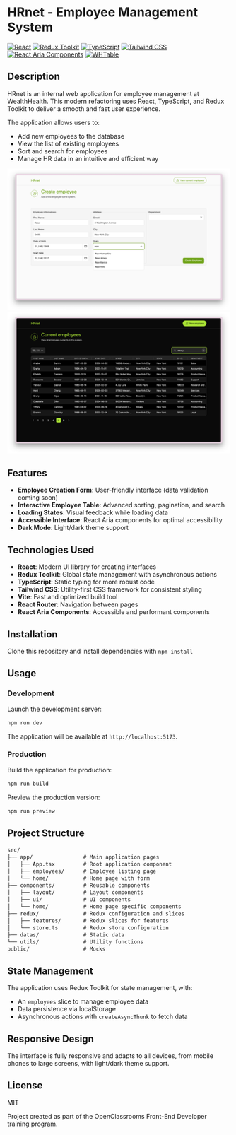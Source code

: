 # HRnet - Employee Management System

[![React](https://img.shields.io/badge/React-v19.0.0-blue)](https://reactjs.org/)
[![Redux Toolkit](https://img.shields.io/badge/Redux_Toolkit-v2.5.1-purple)](https://redux-toolkit.js.org/)
[![TypeScript](https://img.shields.io/badge/TypeScript-v5.0.0-blue)](https://www.typescriptlang.org/)
[![Tailwind CSS](https://img.shields.io/badge/Tailwind_CSS-v4.1.2-38B2AC)](https://tailwindcss.com/)
[![React Aria Components](https://img.shields.io/badge/React_Aria-v1.6.0-red)](https://react-spectrum.adobe.com/react-aria/index.html)
[![WHTable](https://img.shields.io/badge/WHTable-v1.0.3-green)](https://www.npmjs.com/package/@spratch/whtable)

## Description

HRnet is an internal web application for employee management at WealthHealth. This modern refactoring uses React, TypeScript, and Redux Toolkit to deliver a smooth and fast user experience.

The application allows users to:

- Add new employees to the database
- View the list of existing employees
- Sort and search for employees
- Manage HR data in an intuitive and efficient way

![New employee form](docs/form.png)
![Employees table](docs/table.png)

## Features

- **Employee Creation Form**: User-friendly interface (data validation coming soon)
- **Interactive Employee Table**: Advanced sorting, pagination, and search
- **Loading States**: Visual feedback while loading data
- **Accessible Interface**: React Aria components for optimal accessibility
- **Dark Mode**: Light/dark theme support

## Technologies Used

- **React**: Modern UI library for creating interfaces
- **Redux Toolkit**: Global state management with asynchronous actions
- **TypeScript**: Static typing for more robust code
- **Tailwind CSS**: Utility-first CSS framework for consistent styling
- **Vite**: Fast and optimized build tool
- **React Router**: Navigation between pages
- **React Aria Components**: Accessible and performant components

## Installation

Clone this repository and install dependencies with `npm install`

## Usage

### Development

Launch the development server:

```bash
npm run dev
```

The application will be available at `http://localhost:5173`.

### Production

Build the application for production:

```bash
npm run build
```

Preview the production version:

```bash
npm run preview
```

## Project Structure

```
src/
├── app/                # Main application pages
│   ├── App.tsx         # Root application component
│   ├── employees/      # Employee listing page
│   └── home/           # Home page with form
├── components/         # Reusable components
│   ├── layout/         # Layout components
│   ├── ui/             # UI components
│   └── home/           # Home page specific components
├── redux/              # Redux configuration and slices
│   ├── features/       # Redux slices for features
│   └── store.ts        # Redux store configuration
├── datas/              # Static data
└── utils/              # Utility functions
public/                 # Mocks

```

## State Management

The application uses Redux Toolkit for state management, with:

- An `employees` slice to manage employee data
- Data persistence via localStorage
- Asynchronous actions with `createAsyncThunk` to fetch data

## Responsive Design

The interface is fully responsive and adapts to all devices, from mobile phones to large screens, with light/dark theme support.

## License

MIT

Project created as part of the OpenClassrooms Front-End Developer training program.
